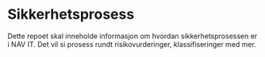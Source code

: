 # Sikkerhetsprosess
Dette repoet skal inneholde informasjon om hvordan sikkerhetsprosessen er i NAV IT. Det vil si prosess rundt risikovurderinger, klassifiseringer med mer. 

